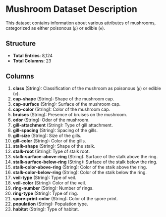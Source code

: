 # Mushroom Dataset Description

This dataset contains information about various attributes of mushrooms, categorized as either poisonous (`p`) or edible (`e`).

## Structure

- **Total Entries**: 8,124
- **Total Columns**: 23

## Columns

1. **class** (String): Classification of the mushroom as poisonous (`p`) or edible (`e`).
2. **cap-shape** (String): Shape of the mushroom cap.
3. **cap-surface** (String): Surface of the mushroom cap.
4. **cap-color** (String): Color of the mushroom cap.
5. **bruises** (String): Presence of bruises on the mushroom.
6. **odor** (String): Odor of the mushroom.
7. **gill-attachment** (String): Type of gill attachment.
8. **gill-spacing** (String): Spacing of the gills.
9. **gill-size** (String): Size of the gills.
10. **gill-color** (String): Color of the gills.
11. **stalk-shape** (String): Shape of the stalk.
12. **stalk-root** (String): Type of stalk root.
13. **stalk-surface-above-ring** (String): Surface of the stalk above the ring.
14. **stalk-surface-below-ring** (String): Surface of the stalk below the ring.
15. **stalk-color-above-ring** (String): Color of the stalk above the ring.
16. **stalk-color-below-ring** (String): Color of the stalk below the ring.
17. **veil-type** (String): Type of veil.
18. **veil-color** (String): Color of the veil.
19. **ring-number** (String): Number of rings.
20. **ring-type** (String): Type of ring.
21. **spore-print-color** (String): Color of the spore print.
22. **population** (String): Population type.
23. **habitat** (String): Type of habitat.



